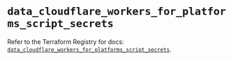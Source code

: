 # `data_cloudflare_workers_for_platforms_script_secrets`

Refer to the Terraform Registry for docs: [`data_cloudflare_workers_for_platforms_script_secrets`](https://registry.terraform.io/providers/cloudflare/cloudflare/5.3.0/docs/data-sources/workers_for_platforms_script_secrets).
